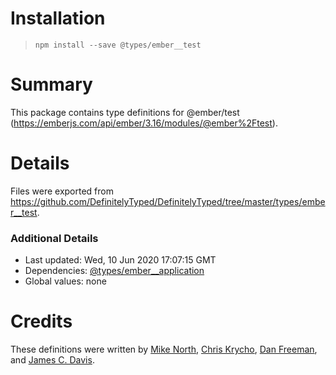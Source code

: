 # Installation
> `npm install --save @types/ember__test`

# Summary
This package contains type definitions for @ember/test (https://emberjs.com/api/ember/3.16/modules/@ember%2Ftest).

# Details
Files were exported from https://github.com/DefinitelyTyped/DefinitelyTyped/tree/master/types/ember__test.

### Additional Details
 * Last updated: Wed, 10 Jun 2020 17:07:15 GMT
 * Dependencies: [@types/ember__application](https://npmjs.com/package/@types/ember__application)
 * Global values: none

# Credits
These definitions were written by [Mike North](https://github.com/mike-north), [Chris Krycho](https://github.com/chriskrycho), [Dan Freeman](https://github.com/dfreeman), and [James C. Davis](https://github.com/jamescdavis).
